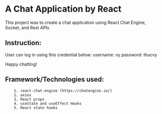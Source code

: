 # A Chat Application by React

This project was to create a chat application using React Chat Engine, Socket, and Rest APIs

## Instruction:
User can log in using this credential below:
username: vy
password: thucvy

Happy chatting!

## Framework/Technologies used: 
		1. react-chat-engine (https://chatengine.io/)
		2. axios
		3. React props
		4. useState and useEffect Hooks
		5. React state hooks
